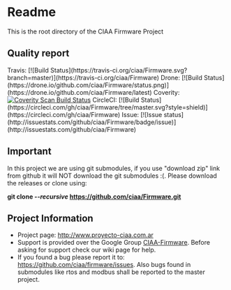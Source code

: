 <h1>Readme</h1>

This is the root directory of the CIAA Firmware Project

<h2>Quality report</h2>
Travis: [![Build Status](https://travis-ci.org/ciaa/Firmware.svg?branch=master)](https://travis-ci.org/ciaa/Firmware) Drone: [![Build Status](https://drone.io/github.com/ciaa/Firmware/status.png)](https://drone.io/github.com/ciaa/Firmware/latest) Coverity: <a href="https://scan.coverity.com/projects/ciaa-firmware"> <img alt="Coverity Scan Build Status" src="https://scan.coverity.com/projects/6097/badge.svg"/></a> CircleCI: [![Build Status](https://circleci.com/gh/ciaa/Firmware/tree/master.svg?style=shield)](https://circleci.com/gh/ciaa/Firmware) Issue: [![Issue status](http://issuestats.com/github/ciaa/Firmware/badge/issue)](http://issuestats.com/github/ciaa/Firmware)

<h2>Important</h2>

In this project we are using git submodules, if you use "download zip" link from
github it will NOT download the git submodules :(. Please download the releases
or clone using:

<b>git clone <i>--recursive</i> https://github.com/ciaa/Firmware.git</b>

<h2>Project Information</h2>

 * Project page: http://www.proyecto-ciaa.com.ar
 * Support is provided over the Google Group [CIAA-Firmware](https://groups.google.com/forum/#!forum/ciaa-firmware). Before asking for support check our wiki page for help.
 * If you found a bug please report it to: https://github.com/ciaa/firmware/issues. Also bugs found in submodules like rtos and modbus shall be reported to the master project.
